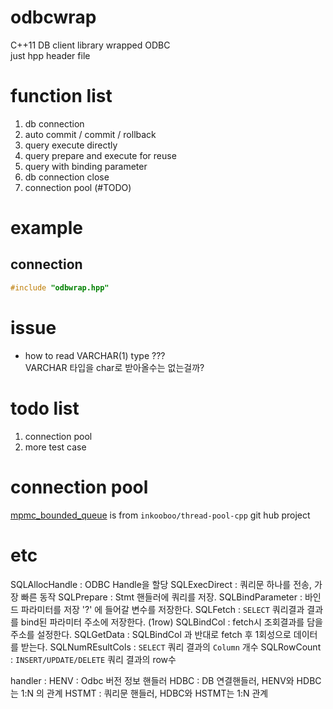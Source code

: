 # odbcwrap

C++11 DB client library wrapped ODBC    
just hpp header file

# function list
1. db connection
2. auto commit / commit / rollback
3. query execute directly
4. query prepare and execute for reuse
5. query with binding parameter
6. db connection close
7. connection pool (#TODO)

# example

## connection
``` cpp
#include "odbwrap.hpp"


```

# issue 
-   how to read VARCHAR(1) type ???    
VARCHAR 타입을 char로 받아올수는 없는걸까?

# todo list
1. connection pool
2. more test case

# connection pool

[mpmc_bounded_queue](https://github.com/inkooboo/thread-pool-cpp/blob/af95dd88daa094f67bbd178b639c7282373a3b09/include/thread_pool/mpmc_bounded_queue.hpp) is from `inkooboo/thread-pool-cpp` git hub project

# etc
SQLAllocHandle : ODBC Handle을 할당
SQLExecDirect : 쿼리문 하나를 전송, 가장 빠른 동작
SQLPrepare : Stmt 핸들러에 쿼리를 저장.
SQLBindParameter : 바인드 파라미터를 저장 '?' 에 들어갈 변수를 저장한다.
SQLFetch : `SELECT` 쿼리결과 결과를 bind된 파라미터 주소에 저장한다. (1row)
SQLBindCol : fetch시 조회결과를 담을 주소를 설정한다.
SQLGetData : SQLBindCol 과 반대로 fetch 후 1회성으로 데이터를 받는다.
SQLNumREsultCols : `SELECT` 쿼리 결과의 `Column` 개수
SQLRowCount : `INSERT/UPDATE/DELETE` 쿼리 결과의 row수

handler : 
HENV : Odbc 버전 정보 핸들러
HDBC : DB 연결핸들러, HENV와 HDBC는 1:N 의 관계
HSTMT : 쿼리문 핸들러, HDBC와 HSTMT는 1:N 관계
